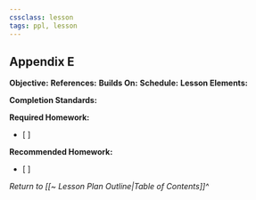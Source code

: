```yaml
---
cssclass: lesson
tags: ppl, lesson
---
```

## Appendix E

**Objective:** 
**References:** 
**Builds On:** 
**Schedule:** 
**Lesson Elements:**


**Completion Standards:** 

**Required Homework:** 
- [ ] 

**Recommended Homework:** 
- [ ] 

*Return to [[~ Lesson Plan Outline|Table of Contents]]^*